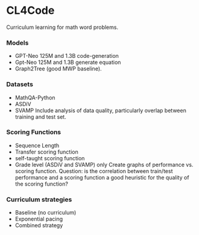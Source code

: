 # CL4Code
Curriculum learning for math word problems. 

### Models
- GPT-Neo 125M and 1.3B code-generation
- Gpt-Neo 125M and 1.3B generate equation
- Graph2Tree (good MWP baseline).  

### Datasets
- MathQA-Python 
- ASDiV
- SVAMP
Include analysis of data quality, particularly overlap between training and test set. 

### Scoring Functions 
- Sequence Length
- Transfer scoring function 
- self-taught scoring function
- Grade level (ASDiV and SVAMP) only 
Create graphs of performance vs. scoring function. Question: is the correlation between train/test performance and a scoring function a good heuristic for the quality of the scoring function? 

### Curriculum strategies 
- Baseline (no curriculum)
- Exponential pacing 
- Combined strategy 
